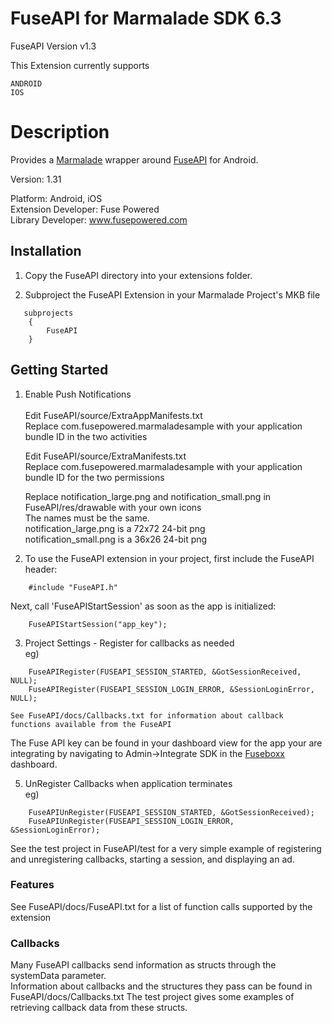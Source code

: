FuseAPI for Marmalade SDK 6.3
========================
FuseAPI  Version v1.3

This Extension currently supports
      
    ANDROID 
	IOS

Description
========================

Provides a [Marmalade](http://www.madewithmarmalade.com) wrapper around [FuseAPI](http://www.fuseboxx.com) for Android.

Version: 1.31

Platform: Android, iOS<br>
Extension Developer: Fuse Powered<br>
Library Developer: www.fusepowered.com

Installation
-----------------
1. Copy the FuseAPI directory into your extensions folder.

2. Subproject the FuseAPI Extension in your Marmalade Project's MKB file
```
   subprojects
    {
        FuseAPI
    }
```

Getting Started
-----------------
1. Enable Push Notifications<br><br>
	Edit FuseAPI/source/ExtraAppManifests.txt<br>
		Replace com.fusepowered.marmaladesample with your application bundle ID in the two activities

	Edit FuseAPI/source/ExtraManifests.txt<br>
		Replace com.fusepowered.marmaladesample with your application bundle ID for the two permissions

	Replace notification_large.png and notification_small.png in FuseAPI/res/drawable with your own icons<br>
		The names must be the same.<br>
		notification_large.png is a 72x72 24-bit png<br>
		notification_small.png is a 36x26 24-bit png<br>

2. To use the FuseAPI extension in your project, first include the FuseAPI header:
```
    #include "FuseAPI.h"
```
   
   Next, call 'FuseAPIStartSession' as soon as the app is initialized:
```
    FuseAPIStartSession("app_key"); 
```


3. Project Settings - Register for callbacks as needed<br>
	eg)
```
    FuseAPIRegister(FUSEAPI_SESSION_STARTED, &GotSessionReceived, NULL);
    FuseAPIRegister(FUSEAPI_SESSION_LOGIN_ERROR, &SessionLoginError, NULL);
```

	See FuseAPI/docs/Callbacks.txt for information about callback functions available from the FuseAPI

   The Fuse API key can be found in your dashboard view for the app your are integrating by navigating to Admin->Integrate SDK in the [Fuseboxx](https://www.fuseboxx.com) dashboard.


5. UnRegister Callbacks when application terminates<br>
	eg)
```
    FuseAPIUnRegister(FUSEAPI_SESSION_STARTED, &GotSessionReceived);
    FuseAPIUnRegister(FUSEAPI_SESSION_LOGIN_ERROR, &SessionLoginError);
```

See the test project in FuseAPI/test for a very simple example of registering and unregistering callbacks, starting a session, and displaying an ad. 

### Features ####
See FuseAPI/docs/FuseAPI.txt for a list of function calls supported by the extension

### Callbacks ####
Many FuseAPI callbacks send information as structs through the systemData parameter.  
Information about callbacks and the structures they pass can be found in FuseAPI/docs/Callbacks.txt
The test project gives some examples of retrieving callback data from these structs.